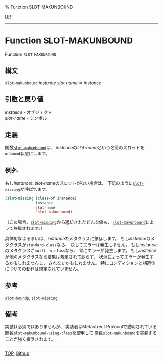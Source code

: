 % Function SLOT-MAKUNBOUND

[UP](7.7.html)  

---

# Function **SLOT-MAKUNBOUND**


Function `SLOT-MAKUNBOUND`


## 構文

`slot-makunbound` *instance* *slot-name* => *instance*


## 引数と戻り値

*instance* - オブジェクト  
*slot-name* - シンボル  


## 定義

関数[`slot-makunbound`](7.7.slot-makunbound.html)は、
*instance*の*slot-name*という名前のスロットを
`unbound`状態にします。


## 例外

もし*instance*に*slot-name*のスロットがない場合は、
下記のように[`slot-missing`](7.7.slot-missing.html)が呼ばれます。

```lisp
(slot-missing (class-of instance)
              instance
              slot-name
              'slot-makunbound)
```

（この場合、[`slot-missing`](7.7.slot-missing.html)から返却されたどんな値も、
[`slot-makunbound`](7.7.slot-makunbound.html)によって無視されます。）

具体的なふるまいは、*instance*のメタクラスに依存します。
もし*instance*のメタクラスが`standard-class`なら、
決してエラーは発生しません。
もし*instance*のメタクラスが`built-in-class`なら、
常にエラーが発生します。
もし*instance*が他のメタクラスなら結果は規定されておらず、
状況によってエラーが発生するかもしれませんし、
されないかもしれません。
特にコンディションと構造体についての動作は規定されていません。


## 参考

[`slot-boundp`](7.7.slot-boundp.html),
[`slot-missing`](7.7.slot-missing.html)


## 備考

実装は必須ではありませんが、
実装者はMetaobject Protocolで説明されている
関数`slot-makunbound-using-class`を使用して
関数[`slot-makunbound`](7.7.slot-makunbound.html)を実装することが強く推奨されます。


---
[TOP](index.html),  [Github](https://github.com/nptcl/npt-japanese)

